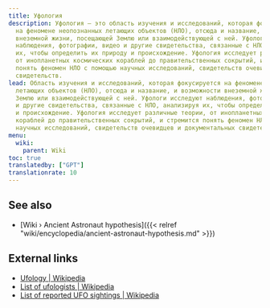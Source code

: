 ```yaml
---
title: Уфология
description: Уфология — это область изучения и исследований, которая фокусируется
  на феномене неопознанных летающих объектов (НЛО), отсюда и название, и возможности
  внеземной жизни, посещающей Землю или взаимодействующей с ней. Уфологи исследуют
  наблюдения, фотографии, видео и другие свидетельства, связанные с НЛО, анализируя
  их, чтобы определить их природу и происхождение. Уфология исследует различные теории,
  от инопланетных космических кораблей до правительственных сокрытий, и стремится
  понять феномен НЛО с помощью научных исследований, свидетельств очевидцев и документальных
  свидетельств.
lead: Область изучения и исследований, которая фокусируется на феномене неопознанных
  летающих объектов (НЛО), отсюда и название, и возможности внеземной жизни, посещающей
  Землю или взаимодействующей с ней. Уфологи исследуют наблюдения, фотографии, видео
  и другие свидетельства, связанные с НЛО, анализируя их, чтобы определить их природу
  и происхождение. Уфология исследует различные теории, от инопланетных космических
  кораблей до правительственных сокрытий, и стремится понять феномен НЛО с помощью
  научных исследований, свидетельств очевидцев и документальных свидетельств.
menu:
  wiki:
    parent: Wiki
toc: true
translatedby: ["GPT"]
translationrate: 10
---
```


## See also

- [Wiki › Ancient Astronaut hypothesis]({{< relref "wiki/encyclopedia/ancient-astronaut-hypothesis.md" >}})

## External links

- [Ufology | Wikipedia](https://en.wikipedia.org/wiki/Ufology)
- [List of ufologists | Wikipedia](https://en.wikipedia.org/wiki/List_of_ufologists)
- [List of reported UFO sightings | Wikipedia](https://en.wikipedia.org/wiki/List_of_reported_UFO_sightings)
